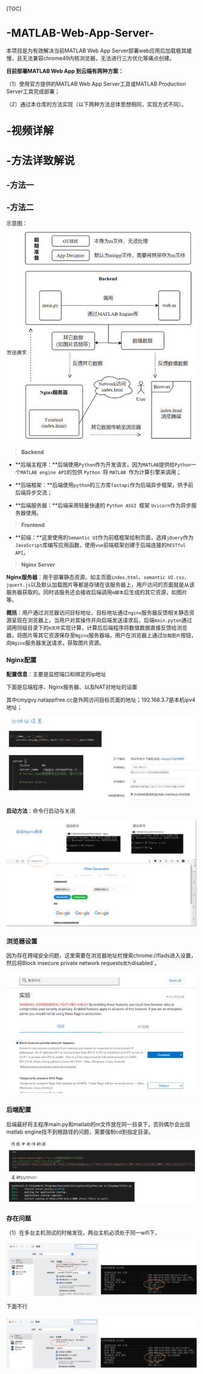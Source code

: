 [TOC]

# -MATLAB-Web-App-Server-

本项目是为有效解决当前MATLAB Web App Server部署web应用后加载极其缓慢，且无法兼容chrome49内核浏览器，无法进行三方优化等痛点创建。

**目前部署MATLAB Web App 到云端有两种方案：**

（1）使用官方提供的MATLAB Web App Server工具或MATLAB Production Server工具完成部署；

（2）通过本仓库的方法实现（以下两种方法总体思想相同，实现方式不同）。

# -视频详解



# -方法详致解说

## -方法一



## -方法二

示意图：

![img](images/clip_image002.png)

> **Backend**

- **后端主程序：**后端使用`Python`作为开发语言，因为`MATLAB`提供给`Python`一个`MATLAB engine API`的包供 `Python `将 `MATLAB `作为计算引擎来调用；

- **后端框架：**后端使用`python`的三方库`fastapi`作为后端异步框架，供予前后端异步交流；

- **后端服务器：**后端采用轻量快速的 `Python ASGI `框架 `Uvicorn`作为异步服务器使用。

> **Frontend**

- **前端：**这里使用的`Semantic UI`作为前框框架绘制页面，选择`jQuery`作为`JavaScript`库编写应用函数，使用`vue`前端框架创建于后端连接的`RESTful API`。

> **Nginx Server**

**Nginx服务器**：用于部署静态资源，如主页面`index.html`、`semantic UI.css`、`jquert.js`以及默认加载图片等都是存储在该服务器上，用户访问的页面就是从该服务器获取的。同时该服务还会接收后端调用`m脚本`后生成的其它资源，如图片等。



**概括**：用户通过浏览器访问目标地址，目标地址通过`nginx`服务器反馈相关静态资源呈现在浏览器上，当用户对其操作并向后端发送请求后，后端`main.pyton`通过调用同级目录下的`m文件`实现计算，计算后后端程序将数值数据直接反馈给浏览器，将图片等其它资源保存至`Nginx`服务器端，用户在浏览器上通过`加载图片`按钮，向`Nginx`服务器发送请求，获取图片资源。



### Nginx配置

**配置信息**：主要是监控端口和绑定的ip地址

下面是后端程序、Nginx服务器、以及NAT对地址的设置

其中cmygvy.natappfree.cc是外网访问目标页面的地址；192.168.3.7是本机ipv4地址；

![image-20220210135845629](images/image-20220210135845629.png)

**启动方法**：命令行启动与关闭

![image-20220210135254533](images/image-20220210135254533.png)

### 浏览器设置

因为存在跨域安全问题，这里需要在浏览器地址栏搜索chrome://flads进入设置，然后将Block insecure private network requests`改为`disabled`。

![image-20220210140423153](images/image-20220210140423153.png)

### 后端配置

后端最好将主程序main.py和matlab的m文件放在同一目录下，否则偶尔会出现matlab engine找不到根路径的问题，需要强制cd到指定目录。

![image-20220210140524535](images/image-20220210140524535.png)

### 存在问题

（1）在多台主机测试的时候发现，两台主机必须处于同一wifi下，

![image-20220210140948088](images/image-20220210140948088.png)

下面不行

![image-20220210141026342](images/image-20220210141026342.png)

